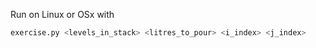 Run on Linux or OSx with

```sh
exercise.py <levels_in_stack> <litres_to_pour> <i_index> <j_index>
```